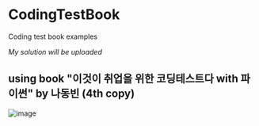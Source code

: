 # CodingTestBook
Coding test book examples 

_My solution will be uploaded_

## using book "이것이 취업을 위한 코딩테스트다 with 파이썬" by 나동빈 (4th copy)

![image](https://user-images.githubusercontent.com/26839173/117667503-e56ecf80-b1df-11eb-93c4-0dd9e30a7b7d.png)


